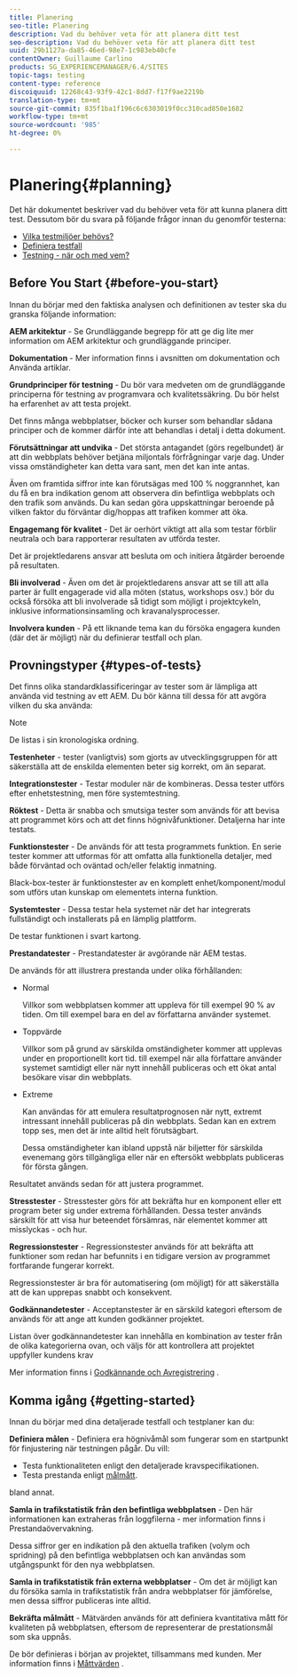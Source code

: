 ```yaml
---
title: Planering
seo-title: Planering
description: Vad du behöver veta för att planera ditt test
seo-description: Vad du behöver veta för att planera ditt test
uuid: 29b1127a-da85-46ed-98e7-1c983eb40cfe
contentOwner: Guillaume Carlino
products: SG_EXPERIENCEMANAGER/6.4/SITES
topic-tags: testing
content-type: reference
discoiquuid: 12268c43-93f9-42c1-8dd7-f17f9ae2219b
translation-type: tm+mt
source-git-commit: 835f1ba1f196c6c6303019f0cc310cad850e1682
workflow-type: tm+mt
source-wordcount: '985'
ht-degree: 0%

---
```



# Planering{#planning}

Det här dokumentet beskriver vad du behöver veta för att kunna planera ditt test. Dessutom bör du svara på följande frågor innan du genomför testerna:

* [Vilka testmiljöer behövs?](/help/sites-developing/test-environments.md)
* [Definiera testfall](/help/sites-developing/test-cases.md)
* [Testning - när och med vem?](/help/sites-developing/when-who.md)

## Before You Start {#before-you-start}

Innan du börjar med den faktiska analysen och definitionen av tester ska du granska följande information:

**AEM arkitektur** - Se Grundläggande begrepp för att ge dig lite mer information om AEM arkitektur och grundläggande principer.

**Dokumentation** - Mer information finns i avsnitten om dokumentation och Använda artiklar.

**Grundprinciper för testning** - Du bör vara medveten om de grundläggande principerna för testning av programvara och kvalitetssäkring. Du bör helst ha erfarenhet av att testa projekt.

Det finns många webbplatser, böcker och kurser som behandlar sådana principer och de kommer därför inte att behandlas i detalj i detta dokument.

**Förutsättningar att undvika** - Det största antagandet (görs regelbundet) är att din webbplats behöver betjäna miljontals förfrågningar varje dag. Under vissa omständigheter kan detta vara sant, men det kan inte antas.

Även om framtida siffror inte kan förutsägas med 100 % noggrannhet, kan du få en bra indikation genom att observera din befintliga webbplats och den trafik som används. Du kan sedan göra uppskattningar beroende på vilken faktor du förväntar dig/hoppas att trafiken kommer att öka.

**Engagemang för kvalitet** - Det är oerhört viktigt att alla som testar förblir neutrala och bara rapporterar resultaten av utförda tester.

Det är projektledarens ansvar att besluta om och initiera åtgärder beroende på resultaten.

**Bli involverad** - Även om det är projektledarens ansvar att se till att alla parter är fullt engagerade vid alla möten (status, workshops osv.) bör du också försöka att bli involverade så tidigt som möjligt i projektcykeln, inklusive informationsinsamling och kravanalysprocesser.

**Involvera kunden** - På ett liknande tema kan du försöka engagera kunden (där det är möjligt) när du definierar testfall och plan.

## Provningstyper {#types-of-tests}

Det finns olika standardklassificeringar av tester som är lämpliga att använda vid testning av ett AEM. Du bör känna till dessa för att avgöra vilken du ska använda:

>[!NOTE]
>
>De listas i sin kronologiska ordning.

**Testenheter** - tester (vanligtvis) som gjorts av utvecklingsgruppen för att säkerställa att de enskilda elementen beter sig korrekt, om än separat.

**Integrationstester** - Testar moduler när de kombineras. Dessa tester utförs efter enhetstestning, men före systemtestning.

**Röktest** - Detta är snabba och smutsiga tester som används för att bevisa att programmet körs och att det finns högnivåfunktioner. Detaljerna har inte testats.

**Funktionstester** - De används för att testa programmets funktion. En serie tester kommer att utformas för att omfatta alla funktionella detaljer, med både förväntad och oväntad och/eller felaktig inmatning.

Black-box-tester är funktionstester av en komplett enhet/komponent/modul som utförs utan kunskap om elementets interna funktion.

**Systemtester** - Dessa testar hela systemet när det har integrerats fullständigt och installerats på en lämplig plattform.

De testar funktionen i svart kartong.

**Prestandatester** - Prestandatester är avgörande när AEM testas.

De används för att illustrera prestanda under olika förhållanden:

* Normal

   Villkor som webbplatsen kommer att uppleva för till exempel 90 % av tiden. Om till exempel bara en del av författarna använder systemet.

* Toppvärde

   Villkor som på grund av särskilda omständigheter kommer att upplevas under en proportionellt kort tid. till exempel när alla författare använder systemet samtidigt eller när nytt innehåll publiceras och ett ökat antal besökare visar din webbplats.

* Extreme

   Kan användas för att emulera resultatprognosen när nytt, extremt intressant innehåll publiceras på din webbplats. Sedan kan en extrem topp ses, men det är inte alltid helt förutsägbart.

   Dessa omständigheter kan ibland uppstå när biljetter för särskilda evenemang görs tillgängliga eller när en eftersökt webbplats publiceras för första gången.

Resultatet används sedan för att justera programmet.

**Stresstester** - Stresstester görs för att bekräfta hur en komponent eller ett program beter sig under extrema förhållanden. Dessa tester används särskilt för att visa hur beteendet försämras, när elementet kommer att misslyckas - och hur.

**Regressionstester** - Regressionstester används för att bekräfta att funktioner som redan har befunnits i en tidigare version av programmet fortfarande fungerar korrekt.

Regressionstester är bra för automatisering (om möjligt) för att säkerställa att de kan upprepas snabbt och konsekvent.

**Godkännandetester** - Acceptanstester är en särskild kategori eftersom de används för att ange att kunden godkänner projektet.

Listan över godkännandetester kan innehålla en kombination av tester från de olika kategorierna ovan, och väljs för att kontrollera att projektet uppfyller kundens krav

Mer information finns i [Godkännande och Avregistrering](/help/sites-developing/acceptance-signoff.md) .

## Komma igång {#getting-started}

Innan du börjar med dina detaljerade testfall och testplaner kan du:

**Definiera målen** - Definiera era högnivåmål som fungerar som en startpunkt för finjustering när testningen pågår. Du vill:

* Testa funktionaliteten enligt den detaljerade kravspecifikationen.
* Testa prestanda enligt [målmått](/help/managing/best-practices-further-reference.md#key-performance-indicators-and-target-metrics).

bland annat.

**Samla in trafikstatistik från den befintliga webbplatsen** - Den här informationen kan extraheras från loggfilerna - mer information finns i Prestandaövervakning.

Dessa siffror ger en indikation på den aktuella trafiken (volym och spridning) på den befintliga webbplatsen och kan användas som utgångspunkt för den nya webbplatsen.

**Samla in trafikstatistik från externa webbplatser** - Om det är möjligt kan du försöka samla in trafikstatistik från andra webbplatser för jämförelse, men dessa siffror publiceras inte alltid.

**Bekräfta målmått** - Mätvärden används för att definiera kvantitativa mått för kvaliteten på webbplatsen, eftersom de representerar de prestationsmål som ska uppnås.

De bör definieras i början av projektet, tillsammans med kunden. Mer information finns i [Måttvärden](/help/sites-developing/planning.md) .
